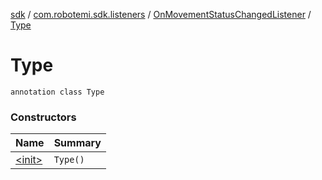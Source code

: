 [sdk](../../../index.md) / [com.robotemi.sdk.listeners](../../index.md) / [OnMovementStatusChangedListener](../index.md) / [Type](./index.md)

# Type

`annotation class Type`

### Constructors

| Name | Summary |
|---|---|
| [&lt;init&gt;](-init-.md) | `Type()` |
